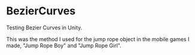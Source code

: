 # BezierCurves
Testing Bezier Curves in Unity.

This was the method I used for the jump rope object in the mobile games I made, "Jump Rope Boy" and "Jump Rope Girl".
